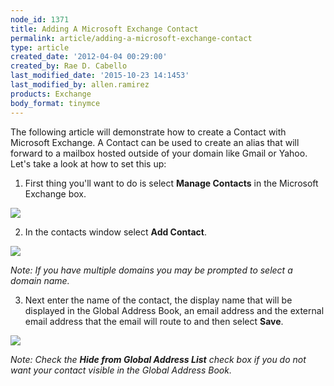```yaml
---
node_id: 1371
title: Adding A Microsoft Exchange Contact
permalink: article/adding-a-microsoft-exchange-contact
type: article
created_date: '2012-04-04 00:29:00'
created_by: Rae D. Cabello
last_modified_date: '2015-10-23 14:1453'
last_modified_by: allen.ramirez
products: Exchange
body_format: tinymce
---
```


The following article will demonstrate how to create a Contact with
Microsoft Exchange. A Contact can be used to create an alias that will
forward to a mailbox hosted outside of your domain like Gmail or Yahoo.
Let's take a look at how to set this up: 

1. First thing you'll want to do is select **Manage Contacts** in the
Microsoft Exchange box.

![](http://c13067040.r40.cf2.rackcdn.com/(E%26A)AddingAnExchangeContact.png) 

2. In the contacts window select **Add Contact**.

![](http://c13067040.r40.cf2.rackcdn.com/(E%26A)AddingAnExchangeContact2.png) 

*Note: If you have multiple domains you may be prompted to select a
domain name.* 

3. Next enter the name of the contact, the display name that will be
displayed in the Global Address Book, an email address and the external
email address that the email will route to and then select **Save**.

![](http://c13067040.r40.cf2.rackcdn.com/(E%26A)AddingAnExchangeContact3.png) 

*Note: Check the **Hide from Global Address List** check box if you do
not want your contact visible in the Global Address Book.*

